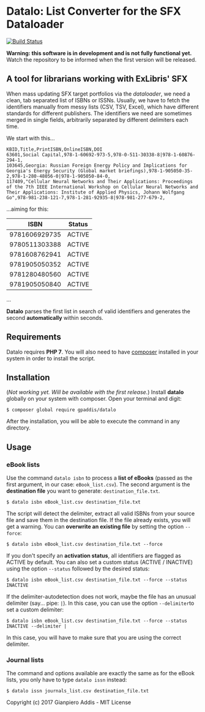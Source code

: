 # Datalo: List Converter for the SFX Dataloader
[![Build Status](https://travis-ci.org/gpaddis/datalo.svg?branch=master)](https://travis-ci.org/gpaddis/datalo)

**Warning: this software is in development and is not fully functional yet.** Watch the repository to be informed when the first version will be released.

## A tool for librarians working with ExLibris' SFX
When mass updating SFX target portfolios via the *dataloader*, we need a clean, tab separated list of ISBNs or ISSNs.
Usually, we have to fetch the identifiers manually from messy lists (CSV, TSV, Excel), which have different standards for different publishers. The identifiers we need are sometimes merged in single fields, arbitrarily separated by different delimiters each time.

We start with this...

```
KBID,Title,PrintISBN,OnlineISBN,DOI
63601,Social Capital,978-1-60692-973-5,978-0-511-30338-8|978-1-60876-294-1,
103645,Georgia: Russian Foreign Energy Policy and Implications for Georgia's Energy Security (Global market briefings),978-1-905050-35-2,978-1-280-48056-0|978-1-905050-84-0,
117409,"Cellular Neural Networks and Their Applications: Proceedings of the 7th IEEE International Workshop on Cellular Neural Networks and Their Applications: Institute of Applied Physics, Johann Wolfgang Go",978-981-238-121-7,978-1-281-92935-8|978-981-277-679-2,
```

...aiming for this:

| ISBN | Status |
| ------ | ------ |
| 9781606929735 | ACTIVE |
| 9780511303388 | ACTIVE |
| 9781608762941 | ACTIVE |
| 9781905050352 | ACTIVE |
| 9781280480560 | ACTIVE |
| 9781905050840 | ACTIVE |
...

**Datalo** parses the first list in search of valid identifiers and generates the second **automatically** within seconds.

## Requirements
Datalo requires **PHP 7**.
You will also need to have [composer](https://getcomposer.org/) installed in your system in order to install the script.

## Installation
(*Not working yet. Will be available with the first release.*)
Install **datalo** globally on your system with composer. Open your terminal and digit:
```
$ composer global require gpaddis/datalo
```
After the installation, you will be able to execute the command in any directory.

## Usage
### eBook lists
Use the command `datalo isbn` to process a **list of eBooks** (passed as the first argument, in our case: `eBook_list.csv`). The second argument is the **destination file** you want to generate: `destination_file.txt`.
```
$ datalo isbn eBook_list.csv destination_file.txt
```
The script will detect the delimiter, extract all valid ISBNs from your source file and save them in the destination file.
If the file already exists, you will get a warning. You can **overwrite an existing file** by setting the option `--force`:
```
$ datalo isbn eBook_list.csv destination_file.txt --force
```
If you don't specify an **activation status**, all identifiers are flagged as ACTIVE by default. You can also set a custom status (ACTIVE / INACTIVE) using the option `--status` followed by the desired status:
```
$ datalo isbn eBook_list.csv destination_file.txt --force --status INACTIVE
```
If the delimiter-autodetection does not work, maybe the file has an unusual delimiter (say... pipe: `|`). In this case, you can use the option `--delimiter`to set a custom delimiter:
```
$ datalo isbn eBook_list.csv destination_file.txt --force --status INACTIVE --delimiter |
```
In this case, you will have to make sure that you are using the correct delimiter.
### Journal lists
The command and options available are exactly the same as for the eBook lists, you only have to type `datalo issn` instead:
```
$ datalo issn journals_list.csv destination_file.txt
```

Copyright (c) 2017 Gianpiero Addis - MIT License
